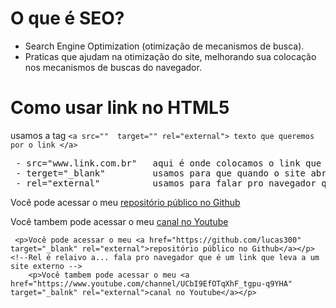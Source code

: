 # O que é SEO?
- Search Engine Optimization (otimização de mecanismos de busca).
- Praticas que ajudam na otimização do site, melhorando sua colocação nos mecanismos de buscas do navegador.

# Como usar link no HTML5

 usamos a tag  ``` <a src=""  target="" rel="external"> texto que queremos por o link </a>  ``` 
<pre>
 - src="www.link.com.br"   aqui é onde colocamos o link que quermos abrir  
 - terget="_blank"         usamos para que quando o site abrir, abra em uma nova janela/guia
 - rel="external"          usamos para falar pro navegador que aquele link leva para um site externo  
</pre>
 <p>Você pode acessar o meu <a href="https://github.com/lucas300" target="_blank" rel="external">repositório público no Github</a></p> <!--Rel é relaivo a... fala pro navegador que é um link que leva a um site externo -->
<p>Você tambem pode acessar o meu <a href="https://www.youtube.com/channel/UCbI9EfOTqXhF_tgpu-q9YHA" target="_balnk" rel="external">canal no Youtube</a></p>

```
 <p>Você pode acessar o meu <a href="https://github.com/lucas300" target="_blank" rel="external">repositório público no Github</a></p> <!--Rel é relaivo a... fala pro navegador que é um link que leva a um site externo -->
    <p>Você tambem pode acessar o meu <a href="https://www.youtube.com/channel/UCbI9EfOTqXhF_tgpu-q9YHA" target="_balnk" rel="external">canal no Youtube</a></p>
```